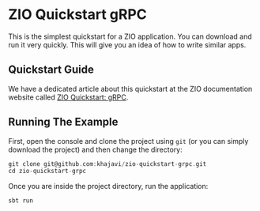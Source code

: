 # ZIO Quickstart gRPC

This is the simplest quickstart for a ZIO application. You can download and run it very quickly. This will give you an idea of how to write similar apps.

## Quickstart Guide

We have a dedicated article about this quickstart at the ZIO documentation website called [ZIO Quickstart: gRPC](https://zio.dev/next/quickstarts/zio-quickstart-grpc).

## Running The Example

First, open the console and clone the project using `git` (or you can simply download the project) and then change the directory:

```scala
git clone git@github.com:khajavi/zio-quickstart-grpc.git 
cd zio-quickstart-grpc
```

Once you are inside the project directory, run the application:

```scala
sbt run
```
